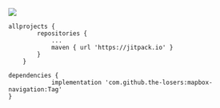[![](https://jitpack.io/v/the-losers/mapbox-navigation.svg)](https://jitpack.io/#the-losers/mapbox-navigation)

```
allprojects {
		repositories {
			...
			maven { url 'https://jitpack.io' }
		}
	}
 ```
  
``` 
dependencies {
	        implementation 'com.github.the-losers:mapbox-navigation:Tag'
} 
```
